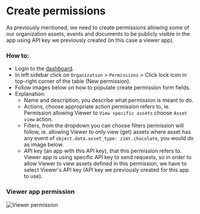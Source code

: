 
# Create permissions
As previously mentioned, we need to create permissions allowing some of our organization assets, events and documents to be publicly visible in the app using API key we previously created (in this case a viewer app).

### How to:
- Login to the [dashboard](https://dash.zi.mt).
- In left sidebar click on `Organization` > `Permissions` > Click lock icon in top-right corner of the table (New permission).
- Follow images below on how to populate create permission form fields.
- Explanation:
    - Name and description, you describe what permission is meant to do.
    - Actions, choose appropriate action permission refers to, ie. Permission allowing Viewer to `View specific assets` choose `Asset view` action.
    - Filters, from the dropdown you can choose filters permission will follow, ie. allowing Viewer to only view (get) assets where asset has any event of `object.data.asset_type: zimt.chocolate`, you would do as image below.
    - API key (an app with this API key), that this permission refers to. Viewer app is using specific API key to send requests, so in order to allow Viewer to view assets defined in this permission, we have to select Viewer's API key (API key we previously created for this app to use).

### Viewer app permission

![Viewer permission](/pages/tutorials/assets/images/permissions.png)
